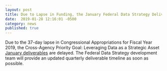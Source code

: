 ```yaml
---
layout: post
title: Due to Lapse in Funding, the January Federal Data Strategy Deliverables are Delayed 
date:  2019-01-28 12:16:01 -0500
category: news
published: true
---
```


Due to the 37-day lapse in Congressional Appropriations for Fiscal Year 2019, the Cross-Agency Priority Goal: Leveraging Data as a Strategic Asset [January deliverables](https://www.performance.gov/CAP/CAP_goal_2.html) are delayed. The Federal Data Strategy development team will provide an updated quarterly deliverable timeline as soon as possible. 

